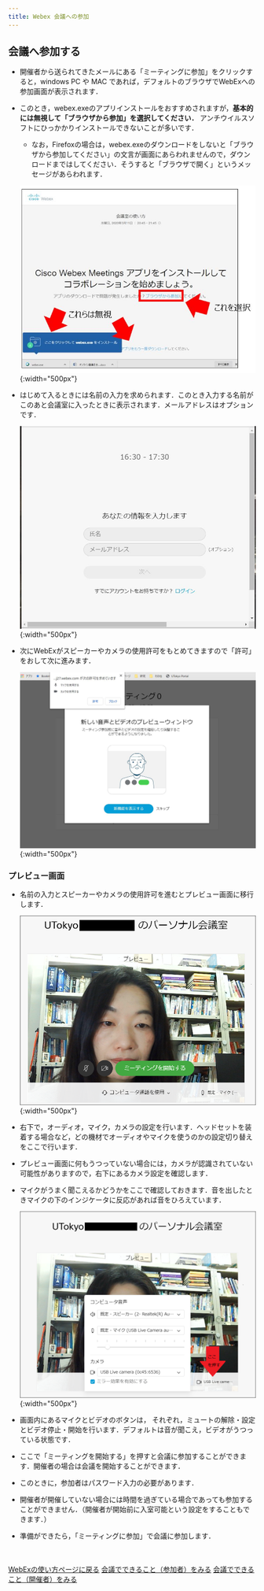 ```yaml
---
title: Webex 会議への参加
---
```


## 会議へ参加する
* 開催者から送られてきたメールにある「ミーティングに参加」をクリックすると，windows PC や MAC であれば，デフォルトのブラウザでWebExへの参加画面が表示されます．
* このとき，webex.exeのアプリインストールをおすすめされますが，**基本的には無視して「ブラウザから参加」を選択してください．** アンチウイルスソフトにひっかかりインストールできないことが多いです．
	* なお，Firefoxの場合は，webex.exeのダウンロードをしないと「ブラウザから参加してください」の文言が画面にあらわれませんので，ダウンロードまではしてください．そうすると「ブラウザで開く」というメッセージがあらわれます．

	 ![最初に表示される画面](img/webex_join.PNG){:width="500px"}

* はじめて入るときには名前の入力を求められます．このとき入力する名前がこのあと会議室に入ったときに表示されます．メールアドレスはオプションです．

	 ![名前の入力画面](img/webex_userlogin.JPG){:width="500px"}

* 次にWebExがスピーカーやカメラの使用許可をもとめてきますので「許可」をおして次に進みます．

	 ![AVの使用許可](img/webex_avcheck.JPG){:width="500px"}


### プレビュー画面

* 名前の入力とスピーカーやカメラの使用許可を進むとプレビュー画面に移行します．

	 ![プレビュー画面](img/webex_preview0.PNG){:width="500px"}

* 右下で，オーディオ，マイク，カメラの設定を行います．ヘッドセットを装着する場合など，どの機材でオーディオやマイクを使うのかの設定切り替えをここで行います．
 * プレビュー画面に何もうつっていない場合には，カメラが認識されていない可能性がありますので，右下にあるカメラ設定を確認します．
 * マイクがうまく聞こえるかどうかをここで確認しておきます．音を出したときマイクの下のインジケータに反応があれば音をひろえています．

	 ![AV設定画面](img/webex_preview_setting.PNG){:width="500px"}

* 画面内にあるマイクとビデオのボタンは， それぞれ，ミュートの解除・設定とビデオ停止・開始を行います．デフォルトは音が聞こえ，ビデオがうつっている状態です．
* ここで「ミーティングを開始する」を押すと会議に参加することができます．開催者の場合は会議を開始することができます．
* このときに，参加者はパスワード入力の必要があります．
* 開催者が開催していない場合には時間を過ぎている場合であっても参加することができません．（開催者が開始前に入室可能という設定をすることもできます．）

* 準備ができたら，「ミーティングに参加」で会議に参加します．

<br>
<br>
<a href="index" target="_blank">WebExの使い方ページに戻る</a>
<a href="meeting_participant" target="_blank">会議でできること（参加者）をみる</a>
<a href="meeting_owner" target="_blank">会議でできること（開催者）をみる</a>
